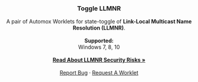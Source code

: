 <h3 align="center">Toggle LLMNR</h3>
<p align="center">
    A pair of Automox Worklets for state-toggle of <b>Link-Local Multicast Name Resolution (LLMNR)</b>.
    <br /> <br/><b>Supported:</b><br/>Windows 7, 8, 10 <br/><br/>
    <a href="https://www.blackhillsinfosec.com/how-to-disable-llmnr-why-you-want-to/"><strong>Read About LLMNR Security Risks »</strong></a>
    <br />
    <br />
    <a href="https://community.automox.com/c/worklets">Report Bug</a>
    ·
    <a href="https://community.automox.com/c/worklets">Request A Worklet</a>
  </p>
</p>
